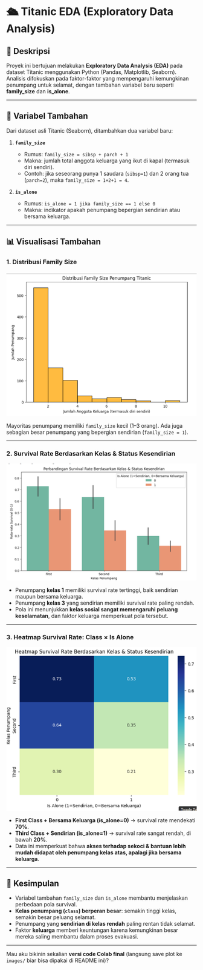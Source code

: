 # 🛳️ Titanic EDA (Exploratory Data Analysis)

## 📌 Deskripsi

Proyek ini bertujuan melakukan **Exploratory Data Analysis (EDA)** pada dataset Titanic menggunakan Python (Pandas, Matplotlib, Seaborn).
Analisis difokuskan pada faktor-faktor yang mempengaruhi kemungkinan penumpang untuk selamat, dengan tambahan variabel baru seperti **family\_size** dan **is\_alone**.

---

## 🔧 Variabel Tambahan

Dari dataset asli Titanic (Seaborn), ditambahkan dua variabel baru:

1. **`family_size`**

   * Rumus: `family_size = sibsp + parch + 1`
   * Makna: jumlah total anggota keluarga yang ikut di kapal (termasuk diri sendiri).
   * Contoh: jika seseorang punya 1 saudara (`sibsp=1`) dan 2 orang tua (`parch=2`), maka `family_size = 1+2+1 = 4`.

2. **`is_alone`**

   * Rumus: `is_alone = 1 jika family_size == 1 else 0`
   * Makna: indikator apakah penumpang bepergian sendirian atau bersama keluarga.

---

## 📊 Visualisasi Tambahan

### 1. Distribusi Family Size

![Distribusi Family Size](https://github.com/c14250136-cmd/korelasi-antara-kelas-penumpang-dan-status-kesendirian-is_alone-/blob/main/Screenshot%202025-09-17%20082243.png?raw=true)

Mayoritas penumpang memiliki `family_size` kecil (1–3 orang).
Ada juga sebagian besar penumpang yang bepergian sendirian (`family_size = 1`).

---

### 2. Survival Rate Berdasarkan Kelas & Status Kesendirian

![Barplot Class vs IsAlone](https://github.com/c14250136-cmd/korelasi-antara-kelas-penumpang-dan-status-kesendirian-is_alone-/blob/main/Screenshot%202025-09-17%20082302.png?raw=true)

* Penumpang **kelas 1** memiliki survival rate tertinggi, baik sendirian maupun bersama keluarga.
* Penumpang **kelas 3** yang sendirian memiliki survival rate paling rendah.
* Pola ini menunjukkan **kelas sosial sangat memengaruhi peluang keselamatan**, dan faktor keluarga memperkuat pola tersebut.

---

### 3. Heatmap Survival Rate: Class × Is Alone

![Heatmap Class vs IsAlone](https://github.com/c14250136-cmd/korelasi-antara-kelas-penumpang-dan-status-kesendirian-is_alone-/blob/main/Screenshot%202025-09-17%20082323.png)

* **First Class + Bersama Keluarga (is\_alone=0)** → survival rate mendekati **70%**.
* **Third Class + Sendirian (is\_alone=1)** → survival rate sangat rendah, di bawah **20%**.
* Data ini memperkuat bahwa **akses terhadap sekoci & bantuan lebih mudah didapat oleh penumpang kelas atas, apalagi jika bersama keluarga**.

---

## 📌 Kesimpulan

* Variabel tambahan `family_size` dan `is_alone` membantu menjelaskan perbedaan pola survival.
* **Kelas penumpang (`class`) berperan besar**: semakin tinggi kelas, semakin besar peluang selamat.
* Penumpang yang **sendirian di kelas rendah** paling rentan tidak selamat.
* Faktor **keluarga** memberi keuntungan karena kemungkinan besar mereka saling membantu dalam proses evakuasi.

---

Mau aku bikinin sekalian **versi code Colab final** (langsung save plot ke `images/` biar bisa dipakai di README ini)?
